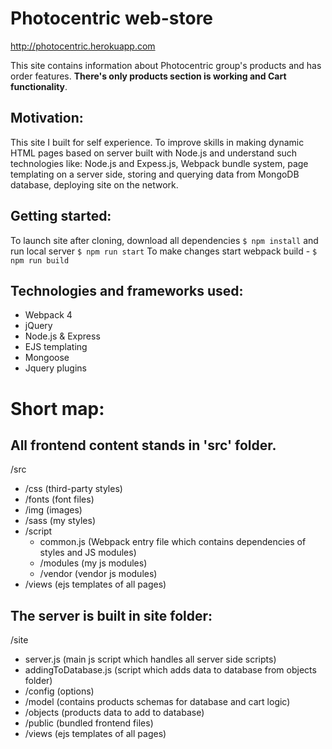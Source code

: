 Photocentric web-store 
========================
http://photocentric.herokuapp.com

This site contains information about Photocentric group's products and has order features. **There's only products section is working and Cart functionality**.

Motivation:
-----------

This site I built for self experience. To improve skills in making dynamic HTML pages based on server built with Node.js and understand such technologies like: Node.js and Expess.js, Webpack bundle system, page templating on a server side, storing and querying data from MongoDB database, deploying site on the network.

Getting started:
----------------

To launch site after cloning, download all dependencies
    `$ npm install`
and run local server
    `$ npm run start`
To make changes start webpack build - 
    `$ npm run build`

Technologies and frameworks used:
---------------------------------

- Webpack 4
- jQuery
- Node.js & Express
- EJS templating
- Mongoose
- Jquery plugins

Short map:
==========

All frontend content stands in 'src' folder.
--------------------------------------------

/src
 - /css (third-party styles)
 - /fonts (font files)
 - /img (images)
 - /sass (my styles)
 - /script
   - common.js (Webpack entry file which contains dependencies of styles and JS modules)
   - /modules (my js modules)
   - /vendor (vendor js modules)
- /views (ejs templates of all pages)

The server is built in site folder:
--------------------------------

  /site
   - server.js (main js script which handles all server side scripts)
   - addingToDatabase.js (script which adds data to database from objects folder)
   - /config (options)
   - /model (contains products schemas for database and cart logic)
   - /objects (products data to add to database)
   - /public (bundled frontend files)
   - /views (ejs templates of all pages)
